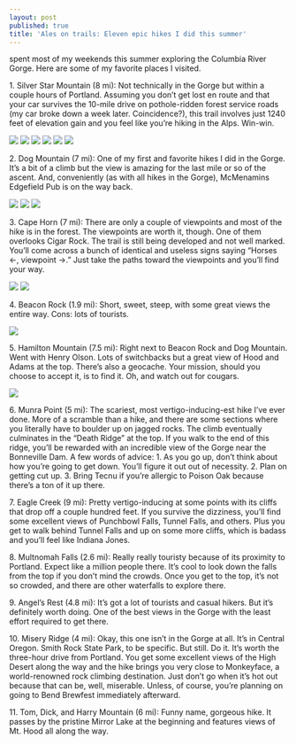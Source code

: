 ```yaml
---
layout: post
published: true
title: 'Ales on trails: Eleven epic hikes I did this summer'
---
```

 spent most of my weekends this summer exploring the Columbia River Gorge. Here are some of my favorite places I visited.

1\. Silver Star Mountain (8 mi): Not technically in the Gorge but within a couple hours of Portland. Assuming you don’t get lost en route and that your car survives the 10-mile drive on pothole-ridden forest service roads (my car broke down a week later. Coincidence?), this trail involves just 1240 feet of elevation gain and you feel like you’re hiking in the Alps. Win-win.

![]({{site.cdn_path}}/2013/09/26/some-epic-hikes-i-did-this-summer1.jpg)
![]({{site.cdn_path}}/2013/09/26/some-epic-hikes-i-did-this-summer2.jpg)
![]({{site.cdn_path}}/2013/09/26/some-epic-hikes-i-did-this-summer3.jpg)
![]({{site.cdn_path}}/2013/09/26/some-epic-hikes-i-did-this-summer4.jpg)
![]({{site.cdn_path}}/2013/09/26/some-epic-hikes-i-did-this-summer5.jpg)
![]({{site.cdn_path}}/2013/09/26/some-epic-hikes-i-did-this-summer6.jpg)

2\. Dog Mountain (7 mi): One of my first and favorite hikes I did in the Gorge. It’s a bit of a climb but the view is amazing for the last mile or so of the ascent. And, conveniently (as with all hikes in the Gorge), McMenamins Edgefield Pub is on the way back.

![]({{site.cdn_path}}/2013/09/26/some-epic-hikes-i-did-this-summer7.jpg)
![]({{site.cdn_path}}/2013/09/26/some-epic-hikes-i-did-this-summer8.jpg)
![]({{site.cdn_path}}/2013/09/26/some-epic-hikes-i-did-this-summer21.jpg)

3\. Cape Horn (7 mi): There are only a couple of viewpoints and most of the hike is in the forest. The viewpoints are worth it, though. One of them overlooks Cigar Rock. The trail is still being developed and not well marked. You’ll come across a bunch of identical and useless signs saying “Horses <-, viewpoint ->.” Just take the paths toward the viewpoints and you’ll find your way.

![]({{site.cdn_path}}/2013/09/26/some-epic-hikes-i-did-this-summer11.jpg)
![]({{site.cdn_path}}/2013/09/26/some-epic-hikes-i-did-this-summer22.jpg)

4\. Beacon Rock (1.9 mi): Short, sweet, steep, with some great views the entire way. Cons: lots of tourists.

![]({{site.cdn_path}}/2013/09/26/some-epic-hikes-i-did-this-summer9.jpg)

5\. Hamilton Mountain (7.5 mi): Right next to Beacon Rock and Dog Mountain. Went with Henry Olson. Lots of switchbacks but a great view of Hood and Adams at the top. There’s also a geocache. Your mission, should you choose to accept it, is to find it. Oh, and watch out for cougars.

![]({{site.cdn_path}}/2013/09/26/some-epic-hikes-i-did-this-summer10.jpg)

6\. Munra Point (5 mi): The scariest, most vertigo-inducing-est hike I’ve ever done. More of a scramble than a hike, and there are some sections where you literally have to boulder up on jagged rocks. The climb eventually culminates in the “Death Ridge” at the top. If you walk to the end of this ridge, you’ll be rewarded with an incredible view of the Gorge near the Bonneville Dam. A few words of advice: 1. As you go up, don’t think about how you’re going to get down. You’ll figure it out out of necessity. 2. Plan on getting cut up. 3. Bring Tecnu if you’re allergic to Poison Oak because there’s a ton of it up there.

7\. Eagle Creek (9 mi): Pretty vertigo-inducing at some points with its cliffs that drop off a couple hundred feet. If you survive the dizziness, you’ll find some excellent views of Punchbowl Falls, Tunnel Falls, and others. Plus you get to walk behind Tunnel Falls and up on some more cliffs, which is badass and you’ll feel like Indiana Jones.

8\. Multnomah Falls (2.6 mi): Really really touristy because of its proximity to Portland. Expect like a million people there. It’s cool to look down the falls from the top if you don’t mind the crowds. Once you get to the top, it’s not so crowded, and there are other waterfalls to explore there.

9\. Angel’s Rest (4.8 mi): It’s got a lot of tourists and casual hikers. But it’s definitely worth doing. One of the best views in the Gorge with the least effort required to get there.

10\. Misery Ridge (4 mi): Okay, this one isn’t in the Gorge at all. It’s in Central Oregon. Smith Rock State Park, to be specific. But still. Do it. It’s worth the three-hour drive from Portland. You get some excellent views of the High Desert along the way and the hike brings you very close to Monkeyface, a world-renowned rock climbing destination. Just don’t go when it’s hot out because that can be, well, miserable. Unless, of course, you’re planning on going to Bend Brewfest immediately afterward.

11\. Tom, Dick, and Harry Mountain (6 mi): Funny name, gorgeous hike. It passes by the pristine Mirror Lake at the beginning and features views of Mt. Hood all along the way.
